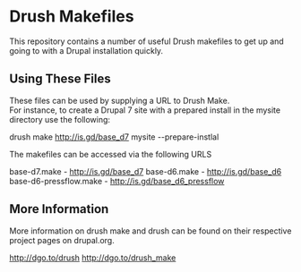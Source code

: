 # Drush Makefiles
This repository contains a number of useful Drush makefiles to get up and going to with a Drupal installation quickly.


## Using These Files
These files can be used by supplying a URL to Drush Make.  
For instance, to create a Drupal 7 site with a prepared install
in the mysite directory use the following:

drush make http://is.gd/base_d7 mysite --prepare-instlal


The makefiles can be accessed via the following URLS

base-d7.make - http://is.gd/base_d7
base-d6.make - http://is.gd/base_d6
base-d6-pressflow.make - http://is.gd/base_d6_pressflow


## More Information
More information on drush make and drush can be found on their respective
project pages on drupal.org.

http://dgo.to/drush
http://dgo.to/drush_make
